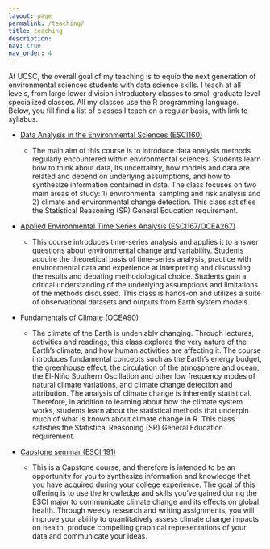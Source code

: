 ```yaml
---
layout: page
permalink: /teaching/
title: teaching
description: 
nav: true
nav_order: 4
---
```


At UCSC, the overall goal of my teaching is to equip the next generation of environmental sciences students with data science skills. I teach at all levels, from large lower division introductory classes to small graduate level specialized classes. All my classes use the R programming language. Below, you fill find a list of classes I teach on a regular basis, with link to syllabus.


* [Data Analysis in the Environmental Sciences (ESCI160)](https://docs.google.com/document/d/1cs17_YGPhIm522IngPZLk7j_eenFURx2/edit?usp=sharing&ouid=102873059145395016647&rtpof=true&sd=true)

    * The main aim of this course is to introduce data analysis methods regularly encountered within environmental sciences. Students learn how to think about data, its uncertainty, how models and data are related and depend on underlying assumptions, and how to synthesize information contained in data. The class focuses on two main areas of study: 1) environmental sampling and risk analysis and 2) climate and environmental change detection.  This class satisfies the Statistical Reasoning (SR) General Education requirement. 


* [Applied Environmental Time Series Analysis (ESCI167/OCEA267)](https://docs.google.com/document/d/1O43SpAB0_VdQAk0IXa4zZQOjMVKgcQ4fNKri8HFd2f8/edit?usp=sharing)

    * This course introduces time-series analysis and applies it to answer questions about environmental change and variability. Students acquire the theoretical basis of time-series analysis, practice with environmental data and experience at interpreting and discussing the results and debating methodological choice. Students gain a critical understanding of the underlying assumptions and limitations of the methods discussed. This class is hands-on and utilizes a suite of observational datasets and outputs from Earth system models.


* [Fundamentals of Climate (OCEA90)](https://docs.google.com/document/d/17upxxoGu22AqMmpZxJQZ06REmsqQd7L1/edit?usp=sharing&ouid=102873059145395016647&rtpof=true&sd=true)

    * The climate of the Earth is undeniably changing. Through lectures, activities and readings, this class explores the very nature of the Earth’s climate, and how human activities are affecting it. The course introduces fundamental concepts such as the Earth’s energy budget, the greenhouse effect, the circulation of the atmosphere and ocean, the El-Niño Southern Oscillation and other low frequency modes of natural climate variations, and climate change detection and attribution. The analysis of climate change is inherently statistical. Therefore, in addition to learning about how the climate system works, students learn about the statistical methods that underpin much of what is known about climate change in R. This class satisfies the Statistical Reasoning (SR) General Education requirement.


* [Capstone seminar (ESCI 191)](https://docs.google.com/document/d/1XlPDDVLq73XTniDdL3oh6xk2jk2tWXkM8IUsaAti3vg/edit?usp=sharing)

    * This is a Capstone course, and therefore is intended to be an opportunity for you to synthesize information and knowledge that you have acquired during your college experience. The goal of this offering is to use the knowledge and skills you’ve gained during the ESCI major to communicate climate change and its effects on global health. Through weekly research and writing assignments, you will improve your ability to quantitatively assess climate change impacts on health, produce compelling graphical representations of your data and communicate your ideas.

